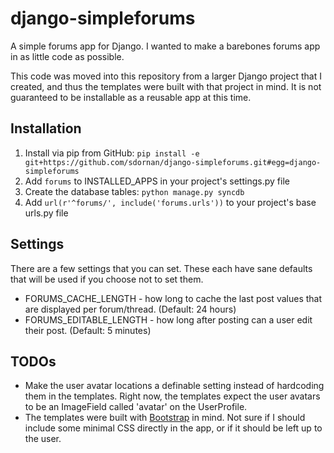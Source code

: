 # django-simpleforums

A simple forums app for Django. I wanted to make a barebones forums app in as little code as possible.

This code was moved into this repository from a larger Django project that I created, and thus the templates were built with that project in mind. It is not guaranteed to be installable as a reusable app at this time.

## Installation
1. Install via pip from GitHub: `pip install -e git+https://github.com/sdornan/django-simpleforums.git#egg=django-simpleforums`
2. Add `forums` to INSTALLED_APPS in your project's settings.py file
3. Create the database tables: `python manage.py syncdb`
4. Add `url(r'^forums/', include('forums.urls'))` to your project's base urls.py file

## Settings
There are a few settings that you can set. These each have sane defaults that will be used if you choose not to set them.
* FORUMS_CACHE_LENGTH - how long to cache the last post values that are displayed per forum/thread. (Default: 24 hours)
* FORUMS_EDITABLE_LENGTH - how long after posting can a user edit their post. (Default: 5 minutes)

## TODOs
* Make the user avatar locations a definable setting instead of hardcoding them in the templates. Right now, the templates expect the user avatars to be an ImageField called 'avatar' on the UserProfile.
* The templates were built with [Bootstrap](https://github.com/twitter/bootstrap) in mind. Not sure if I should include some minimal CSS directly in the app, or if it should be left up to the user.